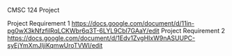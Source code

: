 CMSC 124 Project 

Project Requirement 1
https://docs.google.com/document/d/11in-pg0wX3kNfzfilRqLCKWbr6q3T-6LYL9Cbl7GAaY/edit
Project Requirement 2
https://docs.google.com/document/d/1Edv1ZvgHIxW9nASUUPC-syEjYmXmJIjiKqmwUroTVWI/edit
